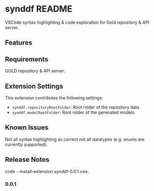 # synddf README

VSCode syntax highlighting & code exploration for Gold repository & API server.

## Features

## Requirements

GOLD repository & API server.

## Extension Settings

This extension contributes the following settings:

* `synddf.repositoryRootFolder`: Root rolder of the repository data
* `synddf.modelRootFolder`: Root rolder of the generated models

## Known Issues

Not all syntax highlighting as correct not all datatypes (e.g. enums are currently supported).

## Release Notes

code --install-extension synddf-0.0.1.vsix.


### 0.0.1


